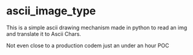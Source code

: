 # ascii_image_type
This is a simple ascii drawing mechanism made in python to read an img and translate it to Ascii Chars.

Not even close to a production codem just an under an hour POC